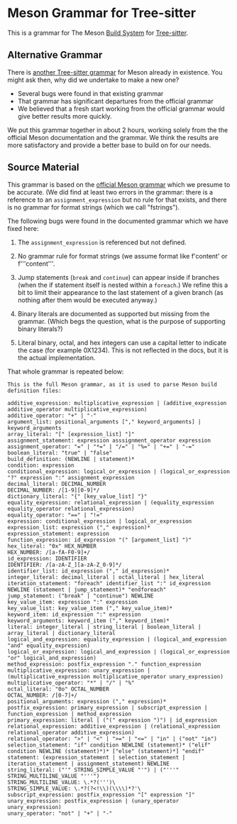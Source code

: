 # Meson Grammar for Tree-sitter

This is a grammar for The Meson [Build System][1] for [Tree-sitter][2].

## Alternative Grammar

There is [another Tree-sitter grammar][4] for Meson already in existence.
You might ask then, why did we undertake to make a new one?

* Several bugs were found in that existing grammar
* That grammar has significant departures from the official grammar 
* We believed that a fresh start working from the official grammar would
  give better results more quickly.

We put this grammar together in about 2 hours, working solely from the
the official Meson documentation and the grammar.   We think the results
are more satisfactory and provide a better base to build on for our needs.

## Source Material

This grammar is based on the [official Meson grammar][3] which we
presume to be accurate.  (We did find at least two errors in the grammar:
there is a reference to an `assignment_expression` but no rule for that
exists, and there is no grammar for format strings (which we call "fstrings").

The following bugs were found in the documented grammar which we have fixed here:

1. The `assignment_expression` is referenced but not defined.

2. No grammar rule for format strings (we assume format like f'content' or f'''content'''.

3. Jump statements (`break` and `continue`) can appear inside if branches (when the if
   statement itself is nested within a `foreach`.) We refine this a bit to limit their
   appearance to the last statement of a given branch (as nothing after them would be
   executed anyway.)

4. Binary literals are documented as supported but missing from the grammar.
   (Which begs the question, what is the purpose of supporting binary literals?)

5. Literal binary, octal, and hex integers can use a capital letter to indicate
   the case (for example 0X1234).  This is not reflected in the docs, but it is
   the actual implementation.

That whole grammar is repeated below:
```
This is the full Meson grammar, as it is used to parse Meson build definition files:

additive_expression: multiplicative_expression | (additive_expression additive_operator multiplicative_expression)
additive_operator: "+" | "-"
argument_list: positional_arguments ["," keyword_arguments] | keyword_arguments
array_literal: "[" [expression_list] "]"
assignment_statement: expression asssignment_operator expression
assignment_operator: "=" | "*=" | "/=" | "%=" | "+=" | "-="
boolean_literal: "true" | "false"
build_definition: (NEWLINE | statement)*
condition: expression
conditional_expression: logical_or_expression | (logical_or_expression "?" expression ":" assignment_expression
decimal_literal: DECIMAL_NUMBER
DECIMAL_NUMBER: /[1-9][0-9]*/
dictionary_literal: "{" [key_value_list] "}"
equality_expression: relational_expression | (equality_expression equality_operator relational_expression)
equality_operator: "==" | "!="
expression: conditional_expression | logical_or_expression
expression_list: expression ("," expression)*
expression_statement: expression
function_expression: id_expression "(" [argument_list] ")"
hex_literal: "0x" HEX_NUMBER
HEX_NUMBER: /[a-fA-F0-9]+/
id_expression: IDENTIFIER
IDENTIFIER: /[a-zA-Z_][a-zA-Z_0-9]*/
identifier_list: id_expression ("," id_expression)*
integer_literal: decimal_literal | octal_literal | hex_literal
iteration_statement: "foreach" identifier_list ":" id_expression NEWLINE (statement | jump_statement)* "endforeach"
jump_statement: ("break" | "continue") NEWLINE
key_value_item: expression ":" expression
key_value_list: key_value_item ("," key_value_item)*
keyword_item: id_expression ":" expression
keyword_arguments: keyword_item ("," keyword_item)*
literal: integer_literal | string_literal | boolean_literal | array_literal | dictionary_literal
logical_and_expression: equality_expression | (logical_and_expression "and" equality_expression)
logical_or_expression: logical_and_expression | (logical_or_expression "or" logical_and_expression)
method_expression: postfix_expression "." function_expression
multiplicative_expression: unary_expression | (multiplicative_expression multiplicative_operator unary_expression)
multiplicative_operator: "*" | "/" | "%"
octal_literal: "0o" OCTAL_NUMBER
OCTAL_NUMBER: /[0-7]+/
positional_arguments: expression ("," expression)*
postfix_expression: primary_expression | subscript_expression | function_expression | method_expression
primary_expression: literal | ("(" expression ")") | id_expression
relational_expression: additive_expression | (relational_expression relational_operator additive_expression)
relational_operator: ">" | "<" | ">=" | "<=" | "in" | ("not" "in")
selection_statement: "if" condition NEWLINE (statement)* ("elif" condition NEWLINE (statement)*)* ["else" (statement)*] "endif"
statement: (expression_statement | selection_statement | iteration_statement | assignment_statement) NEWLINE
string_literal: ("'" STRING_SIMPLE_VALUE "'") | ("'''" STRING_MULTILINE_VALUE "'''")
STRING_MULTILINE_VALUE: \.*?(''')\
STRING_SIMPLE_VALUE: \.*?(?<!\\)(\\\\)*?'\
subscript_expression: postfix_expression "[" expression "]"
unary_expression: postfix_expression | (unary_operator unary_expression)
unary_operator: "not" | "+" | "-"
```

[1]: https://mesonbuild.com "The Meson Build System"
[2]: https://tree-sitter.github.io/tree-sitter/ "Tree-sitter Web Site"
[3]: https://mesonbuild.com/Syntax.html#grammar "Meson Grammar"
[4]: https://github.com/Decodetalkers/tree-sitter-meson "Decodetalkers Meson grammar"